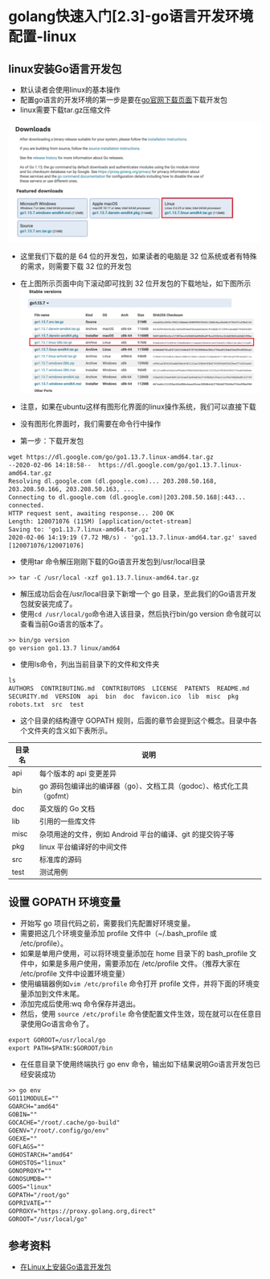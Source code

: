 # golang快速入门[2.3]-go语言开发环境配置-linux
## linux安装Go语言开发包
* 默认读者会使用linux的基本操作
* 配置go语言的开发环境的第一步是要在[go官网下载页面](https://golang.google.cn/dl/)下载开发包
* linux需要下载tar.gz压缩文件

![image](../image/20.png)
* 这里我们下载的是 64 位的开发包，如果读者的电脑是 32 位系统或者有特殊的需求，则需要下载 32 位的开发包
* 在上图所示页面中向下滚动即可找到 32 位开发包的下载地址，如下图所示
![image](../image/21.png)

* 注意，如果在ubuntu这样有图形化界面的linux操作系统，我们可以直接下载
* 没有图形化界面时，我们需要在命令行中操作
* 第一步：下载开发包
```
wget https://dl.google.com/go/go1.13.7.linux-amd64.tar.gz
--2020-02-06 14:18:58--  https://dl.google.com/go/go1.13.7.linux-amd64.tar.gz
Resolving dl.google.com (dl.google.com)... 203.208.50.168, 203.208.50.166, 203.208.50.163, ...
Connecting to dl.google.com (dl.google.com)|203.208.50.168|:443... connected.
HTTP request sent, awaiting response... 200 OK
Length: 120071076 (115M) [application/octet-stream]
Saving to: 'go1.13.7.linux-amd64.tar.gz'
2020-02-06 14:19:19 (7.72 MB/s) - 'go1.13.7.linux-amd64.tar.gz' saved [120071076/120071076]
```

* 使用tar 命令解压刚刚下载的Go语言开发包到/usr/local目录
```
>> tar -C /usr/local -xzf go1.13.7.linux-amd64.tar.gz
```
* 解压成功后会在/usr/local目录下新增一个 go 目录，至此我们的Go语言开发包就安装完成了。
* 使用`cd /usr/local/go`命令进入该目录，然后执行bin/go version 命令就可以查看当前Go语言的版本了。
```
>> bin/go version
go version go1.13.7 linux/amd64
```
* 使用ls命令，列出当前目录下的文件和文件夹
```
ls
AUTHORS  CONTRIBUTING.md  CONTRIBUTORS  LICENSE  PATENTS  README.md  SECURITY.md  VERSION  api  bin  doc  favicon.ico  lib  misc  pkg  robots.txt  src  test
```
* 这个目录的结构遵守 GOPATH 规则，后面的章节会提到这个概念。目录中各个文件夹的含义如下表所示。

| 目录名 | 说明                                                                  |
|--------|-----------------------------------------------------------------------|
| api    | 每个版本的 api 变更差异                                               |
| bin    | go 源码包编译出的编译器（go）、文档工具（godoc）、格式化工具（gofmt） |
| doc    | 英文版的 Go 文档                                                      |
| lib    | 引用的一些库文件                                                      |
| misc   | 杂项用途的文件，例如 Android 平台的编译、git 的提交钩子等             |
| pkg    | linux 平台编译好的中间文件                                          |
| src    | 标准库的源码                                                          |
| test   | 测试用例                                                              |


## 设置 GOPATH 环境变量
* 开始写 go 项目代码之前，需要我们先配置好环境变量。
* 需要把这几个环境变量添加 profile 文件中（~/.bash_profile 或 /etc/profile）。
* 如果是单用户使用，可以将环境变量添加在 home 目录下的 bash_profile 文件中，如果是多用户使用，需要添加在 /etc/profile 文件。（推荐大家在 /etc/profile 文件中设置环境变量）
* 使用编辑器例如`vim /etc/profile` 命令打开 profile 文件，并将下面的环境变量添加到文件末尾。
* 添加完成后使用:wq 命令保存并退出。
* 然后，使用 `source /etc/profile` 命令使配置文件生效，现在就可以在任意目录使用Go语言命令了。

```
export GOROOT=/usr/local/go
export PATH=$PATH:$GOROOT/bin
```
* 在任意目录下使用终端执行 go env 命令，输出如下结果说明Go语言开发包已经安装成功
```
>> go env
GO111MODULE=""
GOARCH="amd64"
GOBIN=""
GOCACHE="/root/.cache/go-build"
GOENV="/root/.config/go/env"
GOEXE=""
GOFLAGS=""
GOHOSTARCH="amd64"
GOHOSTOS="linux"
GONOPROXY=""
GONOSUMDB=""
GOOS="linux"
GOPATH="/root/go"
GOPRIVATE=""
GOPROXY="https://proxy.golang.org,direct"
GOROOT="/usr/local/go"
```
## 参考资料
* [在Linux上安装Go语言开发包](http://c.biancheng.net/view/3993.html)
